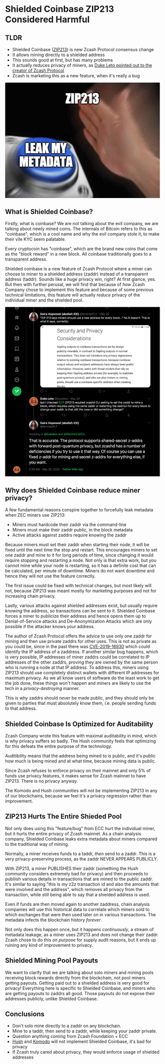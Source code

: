 # Shielded Coinbase ZIP213 Considered Harmful

## TLDR

 * Shielded Coinbase (<a href="https://zips.z.cash/zip-0213" target="_blank">ZIP213</a>) is new Zcash Protocol consensus change
 * It allows mining directly to a shielded address
 * This sounds good at first, but has many problems
 * It actually reduces privacy of miners, as [Duke Leto pointed out to the creator of Zcash Protocol](https://twitter.com/feministPLT/status/1264858630068875264)
 * Zcash is marketing this as a new feature, when it's really a bug

<center>
 <img src="zip213-meme.png">
 </center>

## What is Shielded Coinbase?

Firstly, what is coinbase? We are not talking about the evil company, we are talking about newly mined
coins. The internals of Bitcoin refers to this as "coinbase", which is a cool name and why the evil
company stole it, to make their vile KYC seem palatable.

Every cryptocoin has "coinbase", which are the brand new coins that come as the "block reward" in a new
block. All coinbase traditionally goes to a transparent address.

Shielded coinbase is a new feature of Zcash Protocol where a miner can choose to miner to a shielded address (zaddr)
instead of a transparent address (taddr). Sounds like a huge privacy win, right? At first glance, yes.
But then with further perusal, we will find that because of *how* Zcash Company chose to implement this feature
and because of some previous technical limitations, this feature will actually *reduce* privacy of the individual
miner and the shielded pool.

<center>
<a href="https://twitter.com/feministPLT/status/1264858630068875264" target="_blank"><img src="zip213.png"></a>
</center>

## Why does Shielded Coinbase reduce miner privacy?

A few fundamental reasons conspire together to forcefully leak metadata when ZEC miners use ZIP213:

  * Miners must hardcode their zaddr via the command-line
  * Miners must make their zaddr public, in the block metadata
  * Active attacks against zaddrs require knowing the zaddr

Because miners must set their zaddr when starting their node, it will be fixed until the next time the stop and restart.
This encourages miners to set one zaddr and mine to it for long periods of time, since changing it would require
stopping and restarting a node. Not only is that extra work, but you cannot mine while your node is restarting, so it
has a definite cost that can be calculated, per minute of downtime. Miners do not want downtime and hence they will
not use the feature correctly.

The first issue could be fixed with technical changes, but most likely will not, because ZIP213 was meant mostly
for marketing purposes and not for increasing chain privacy.

Lastly, various attacks against shielded addresses exist, but usually require *knowing* the address, so transactions
can be sent to it. Shielded Coinbase forces a miner to publicize their address and hence opens them up to
Denial-of-Service attacks and De-Anonymization Attacks which are only possible if the attacker knows your address.

The author of Zcash Protocol offers the advice to use only one zaddr for mining and then use private zaddrs for other
uses. This is not as private as you could be, since in the past there was <a href="http://duke.leto.net/2019/10/01/zcash-metadata-leakage-cve-2019-16930.html" target="_blank">CVE-2019-16930</a> which could identify the IP address
of a zaddress. If another similar bug happens, which is very possible, IP addresses of miner zaddrs could be correlated
to IP addresses of the other zaddrs, proving they are owned by the same person who is running a node at that IP address.
To address this, miners using ZIP213 should use completely distinct wallets with different IP addresses for maximum
privacy. As we all know users of software do the least work to get the job done, these things won't happen and miners
are likely to use the tech in a *privacy-destroying* manner.

This is why zaddrs should *never* be made public, and they should only be given to parties that must absolutely know them,
i.e. people sending funds to that address.

## Shielded Coinbase Is Optimized for Auditability

Zcash Company wrote this feature with maximal auditability in mind, which is why privacy suffers so badly. The Hush community
feels that optimizing for this defeats the entire purpose of the technology.

Auditibility means that the address being mined to is public, and it's public how much is being mined and at what time, because
mining data is public.

Since Zcash refuses to enforce privacy on their mainnet and only 5% of funds use privacy features, it makes sense for Zcash
mainnet to have ZIP213. There is no privacy anyway.

The Komodo and Hush communities will not be implementing ZIP213 in any of our blockchains, because we feel it's a privacy
regression rather than improvement.

## ZIP213 Hurts The Entire Shieded Pool

Not only does using this "feature/bug" from ECC hurt the individual miner, but it hurts the entire privacy of Zcash mainnet.
As a chain analysis company, Shielded Coinbase leaks extra metadata about miners compared to the traditional way of mining.

Normally, a miner receives funds to a taddr, *then* send to a zaddr. This is a very privacy-preserving process, as the zaddr
NEVER APPEARS PUBLICLY.

With ZIP213, a miner PUBLISHES their zaddr (something the Hush community considers extremely bad for privacy) and then proceeds
to publiish various details in transactions that are mined to the public zaddr. It's similar to saying "this is my z2z transaction id and also
the amounts that were involved and the address", which removes all privacy from the transaction, while still being able to say
that a shielded address is used.

Even if funds are then moved again to another zaddress, chain analysis companies will use this historical data to correlate
which miners sold to which exchanges that were then used later on in various transactions. The metadata infects the blockchain
history *forever*.

Not only does this happen once, but it happens *continuously*, a stream of metadata leakage, as a miner uses ZIP213 and does
not change their zaddr. Zcash chose to do this *on purpose* for supply audit reasons, but it ends up ruining any kind of 
improvement to privacy.

## Shielded Mining Pool Payouts

We want to clarify that we are talking about solo miners and mining pools receiving block rewards directly from the blockchain,
not pool miners getting payouts. Getting paid out to a shielded address is very good for privacy! Everything here is specific
to Shielded Coinbase, and miners who are getting payouts to zaddrs all good. Those payouts do not expose their addresses publicly, unlike Shielded Coinbase.

## Conclusions

 * Don't solo mine directly to a zaddr on any blockchain.
 * Mine to a taddr, then send to a zaddr, while keeping your zaddr private.
 * Question anything coming from Zcash Foundation + ECC
 * <a target="_blank" href="https://myhush.org">Hush</a> and <a target="_blank" href="https://komodoplatform.com">Komodo</a> will not implement Shielded Coinbase, it's bad for privacy
 * If Zcash truly cared about privacy, they would enforce usage of shielded addresses
